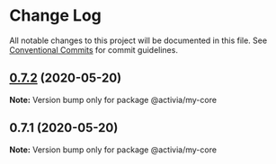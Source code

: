 # Change Log

All notable changes to this project will be documented in this file.
See [Conventional Commits](https://conventionalcommits.org) for commit guidelines.

## [0.7.2](https://github.com/LPCmedia/nx-funtime/compare/@activia/my-core@0.7.1...@activia/my-core@0.7.2) (2020-05-20)

**Note:** Version bump only for package @activia/my-core





## 0.7.1 (2020-05-20)

**Note:** Version bump only for package @activia/my-core
